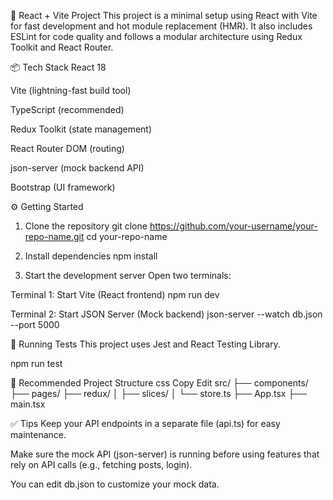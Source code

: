 🚀 React + Vite Project
This project is a minimal setup using React with Vite for fast development and hot module replacement (HMR). It also includes ESLint for code quality and follows a modular architecture using Redux Toolkit and React Router.

📦 Tech Stack
React 18

Vite (lightning-fast build tool)

TypeScript (recommended)

Redux Toolkit (state management)

React Router DOM (routing)

json-server (mock backend API)

Bootstrap (UI framework)

⚙️ Getting Started
1. Clone the repository
git clone https://github.com/your-username/your-repo-name.git
cd your-repo-name

2. Install dependencies
npm install

3. Start the development server
Open two terminals:

Terminal 1: Start Vite (React frontend)
npm run dev

Terminal 2: Start JSON Server (Mock backend)
json-server --watch db.json --port 5000

🧪 Running Tests
This project uses Jest and React Testing Library.

npm run test

📁 Recommended Project Structure
css
Copy
Edit
src/
├── components/
├── pages/
├── redux/
│   ├── slices/
│   └── store.ts
├── App.tsx
├── main.tsx

✅ Tips
Keep your API endpoints in a separate file (api.ts) for easy maintenance.

Make sure the mock API (json-server) is running before using features that rely on API calls (e.g., fetching posts, login).

You can edit db.json to customize your mock data.